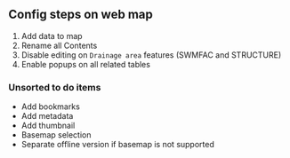 ## Config steps on web map

1. Add data to map
2. Rename all Contents
3. Disable editing on `Drainage area` features (SWMFAC and STRUCTURE)
4. Enable popups on all related tables

### Unsorted to do items

- Add bookmarks
- Add metadata
- Add thumbnail
- Basemap selection
- Separate offline version if basemap is not supported
